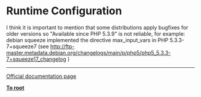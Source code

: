 # Runtime Configuration



I think it is important to mention that some distributions apply bugfixes for older versions so "Available since PHP 5.3.9" is not reliable, for example:<br>debian squeeze implemented the directive max_input_vars in PHP 5.3.3-7+squeeze7 (see http://ftp-master.metadata.debian.org/changelogs/main/p/php5/php5_5.3.3-7+squeeze17_changelog )  

---

[Official documentation page](https://www.php.net/manual/en/info.configuration.php)

**[To root](/README.md)**